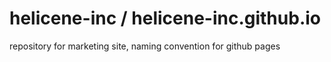 # helicene-inc / helicene-inc.github.io

repository for marketing site, naming convention for github pages
